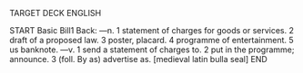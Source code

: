 TARGET DECK
ENGLISH

START
Basic
Bill1
Back: —n. 1 statement of charges for goods or services. 2 draft of a proposed law. 3 poster, placard. 4 programme of entertainment. 5 us banknote. —v. 1 send a statement of charges to. 2 put in the programme; announce. 3 (foll. By as) advertise as. [medieval latin bulla seal]
END
